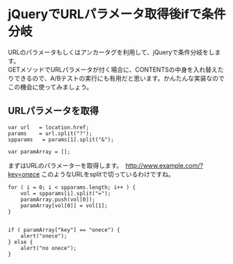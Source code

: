 # jQueryでURLパラメータ取得後ifで条件分岐

URLのパラメータもしくはアンカータグを利用して、jQueryで条件分岐をします。  
GETメソッドでURLパラメータが付く場合に、CONTENTSの中身を入れ替えたりできるので、A/Bテストの実行にも有用だと思います。かんたんな実装なのでこの機会に使ってみましょう。

## URLパラメータを取得
```java:URLパラメータを取得
var url   = location.href;
params    = url.split("?");
spparams   = params[1].split("&");
 
var paramArray = [];
```
  
まずはURLのパラメーターを取得します。　http://www.example.com/?key=onece
このようなURLをsplitで切っているわけですね。
  
```java:URLパラメータを取得
for ( i = 0; i < spparams.length; i++ ) {
    vol = spparams[i].split("=");
    paramArray.push(vol[0]);
    paramArray[vol[0]] = vol[1];
}
 
 
if ( paramArray["key"] == "onece") {
    alert("onece");
} else {
    alert("no onece");
}
```

